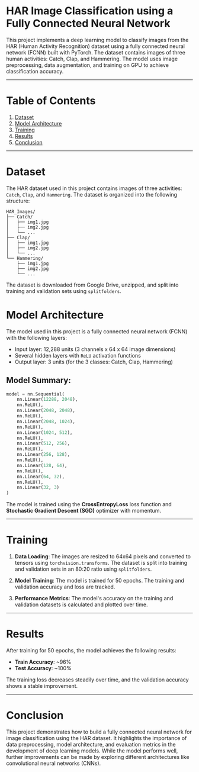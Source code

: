# HAR Image Classification using a Fully Connected Neural Network

This project implements a deep learning model to classify images from the HAR (Human Activity Recognition) dataset using a fully connected neural network (FCNN) built with PyTorch. The dataset contains images of three human activities: Catch, Clap, and Hammering. The model uses image preprocessing, data augmentation, and training on GPU to achieve classification accuracy.

---

# Table of Contents

1. [Dataset](#dataset)
2. [Model Architecture](#model-architecture)
3. [Training](#training)
4. [Results](#results)
5. [Conclusion](#conclusion)

---

# Dataset

The HAR dataset used in this project contains images of three activities: `Catch`, `Clap`, and `Hammering`. The dataset is organized into the following structure:

```
HAR_Images/
├── Catch/
│   ├── img1.jpg
│   ├── img2.jpg
│   └── ...
├── Clap/
│   ├── img1.jpg
│   ├── img2.jpg
│   └── ...
└── Hammering/
    ├── img1.jpg
    ├── img2.jpg
    └── ...
```

The dataset is downloaded from Google Drive, unzipped, and split into training and validation sets using `splitfolders`.

# Model Architecture

The model used in this project is a fully connected neural network (FCNN) with the following layers:

- Input layer: 12,288 units (3 channels x 64 x 64 image dimensions)
- Several hidden layers with `ReLU` activation functions
- Output layer: 3 units (for the 3 classes: Catch, Clap, Hammering)

## Model Summary:
```python
model = nn.Sequential(
    nn.Linear(12288, 2048),
    nn.ReLU(),
    nn.Linear(2048, 2048),
    nn.ReLU(),
    nn.Linear(2048, 1024),
    nn.ReLU(),
    nn.Linear(1024, 512),
    nn.ReLU(),
    nn.Linear(512, 256),
    nn.ReLU(),
    nn.Linear(256, 128),
    nn.ReLU(),
    nn.Linear(128, 64),
    nn.ReLU(),
    nn.Linear(64, 32),
    nn.ReLU(),
    nn.Linear(32, 3)
)
```

The model is trained using the **CrossEntropyLoss** loss function and **Stochastic Gradient Descent (SGD)** optimizer with momentum.

---

# Training

1. **Data Loading**: The images are resized to 64x64 pixels and converted to tensors using `torchvision.transforms`. The dataset is split into training and validation sets in an 80:20 ratio using `splitfolders`.
   
2. **Model Training**: The model is trained for 50 epochs. The training and validation accuracy and loss are tracked.

3. **Performance Metrics**: The model's accuracy on the training and validation datasets is calculated and plotted over time. 

---

# Results

After training for 50 epochs, the model achieves the following results:

- **Train Accuracy**: ~96%
- **Test Accuracy**: ~100%

The training loss decreases steadily over time, and the validation accuracy shows a stable improvement.

---

# Conclusion

This project demonstrates how to build a fully connected neural network for image classification using the HAR dataset. It highlights the importance of data preprocessing, model architecture, and evaluation metrics in the development of deep learning models. While the model performs well, further improvements can be made by exploring different architectures like convolutional neural networks (CNNs).